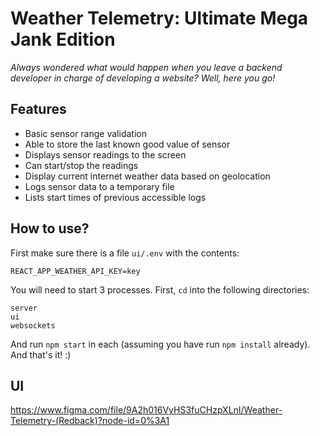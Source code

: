 # Weather Telemetry: Ultimate Mega Jank Edition

*Always wondered what would happen when you leave a backend developer in charge of developing a website? Well, here you go!*

## Features
- Basic sensor range validation
- Able to store the last known good value of sensor
- Displays sensor readings to the screen
- Can start/stop the readings
- Display current internet weather data based on geolocation
- Logs sensor data to a temporary file
- Lists start times of previous accessible logs

## How to use?
First make sure there is a file `ui/.env` with the contents:
```
REACT_APP_WEATHER_API_KEY=key
```

You will need to start 3 processes. First, `cd` into the following directories:
```
server
ui
websockets
```
And run `npm start` in each (assuming you have run `npm install` already). And that's it! :)

## UI
https://www.figma.com/file/9A2h016VyHS3fuCHzpXLnI/Weather-Telemetry-(Redback)?node-id=0%3A1